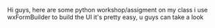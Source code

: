Hi guys, here are some python workshop/assigment on my class
i use wxFormBuilder to build the UI 
it's pretty easy, u guys can take a look
